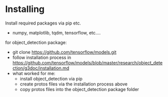 # Installing

Install required packages via pip etc.
- numpy, matplotlib, tqdm, tensorflow, etc....

for object_detection package:
- git clone https://github.com/tensorflow/models.git
- follow installation process in https://github.com/tensorflow/models/blob/master/research/object_detection/g3doc/installation.md
- what worked for me:
  - install object_detection via pip
  - create protos files via the installation process above
  - copy protos files into the object_detection package folder
